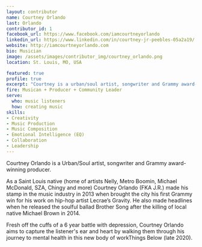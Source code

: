 ```yaml
---
layout: contributor
name: Courtney Orlando
last: Orlando
contributor_id: 1
facebook_url: https://www.facebook.com/iamcourtneyorlando
linkedin_url: https://www.linkedin.com/in/courtney-jr-peebles-05a2a19/
website: http://iamcourtneyorlando.com
bio: Musician
image: /assets/images/contributor_img/courtney_orlando.png
location: St. Louis, MO, USA

featured: true
profile: true
excerpt: "Courtney is a urban/soul artist, songwriter and Grammy award-winning producer. Career Path: Musican + Producer + Community Leader"
fire: Musican + Producer + Community Leader
serve:
  who: music listeners
  how: creating music
skills:
- Creativity
- Music Production
- Music Composition
- Emotional Intelligence (EQ)
- Collaboration
- Leadership
---
```

Courtney Orlando is a Urban/Soul artist, songwriter and Grammy award-winning producer.

As a Saint Louis native (home of artists Nelly, Metro Boomin, Michael McDonald, SZA, Chingy and more) Courtney Orlando (FKA J.R.) made his stamp in the music industry in 2013 when brought the city his first Grammy win for his work on hip-hop artist Lecrae’s Gravity. He also made headlines when he released the soulful ballad Brother Song after the killing of local native Michael Brown in 2014.
 
Fresh off the cuffs of a 6 year battle with depression, Courtney Orlando aims to capture the listener's ear and heart by walking them through his journey to mental health in this new body of workThings Below (late 2020).